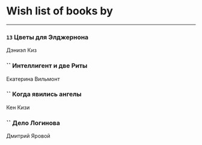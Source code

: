# Wish list of books by [](https://ok.ru/profile/536771522733)
---

### `13` Цветы для Элджернона
Дэниэл Киз

### `` Интеллигент и две Риты
Екатерина Вильмонт

### `` Когда явились ангелы
Кен Кизи

### `` Дело Логинова
Дмитрий Яровой

